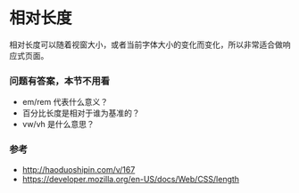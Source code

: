 # 相对长度

相对长度可以随着视窗大小，或者当前字体大小的变化而变化，所以非常适合做响应式页面。


### 问题有答案，本节不用看

- em/rem 代表什么意义？
- 百分比长度是相对于谁为基准的？
- vw/vh 是什么意思？


### 参考

- http://haoduoshipin.com/v/167
- https://developer.mozilla.org/en-US/docs/Web/CSS/length
